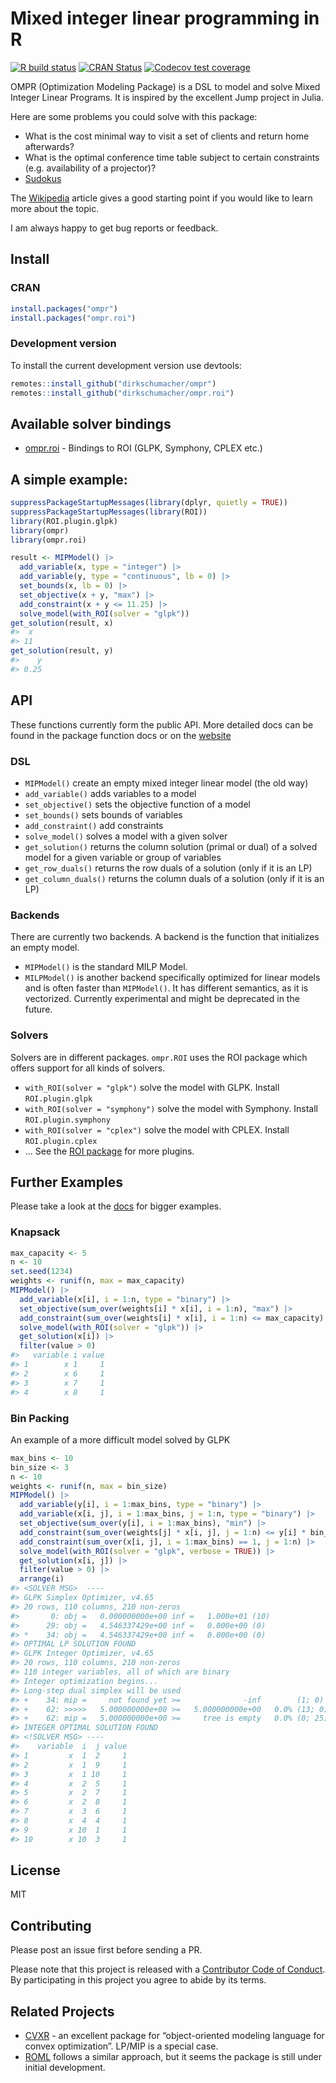 
<!-- README.md is generated from README.Rmd. Please edit that file -->

# Mixed integer linear programming in R

<!-- badges: start -->

[![R build
status](https://github.com/dirkschumacher/ompr/workflows/R-CMD-check/badge.svg)](https://github.com/dirkschumacher/ompr/actions)
[![CRAN
Status](https://www.r-pkg.org/badges/version/ompr)](https://cran.r-project.org/package=ompr)
[![Codecov test
coverage](https://codecov.io/gh/dirkschumacher/ompr/branch/master/graph/badge.svg)](https://app.codecov.io/gh/dirkschumacher/ompr?branch=master)
<!-- badges: end -->

OMPR (Optimization Modeling Package) is a DSL to model and solve Mixed
Integer Linear Programs. It is inspired by the excellent Jump project in
Julia.

Here are some problems you could solve with this package:

-   What is the cost minimal way to visit a set of clients and return
    home afterwards?
-   What is the optimal conference time table subject to certain
    constraints (e.g. availability of a projector)?
-   [Sudokus](https://github.com/dirkschumacher/r-sudoku)

The [Wikipedia](https://en.wikipedia.org/wiki/Integer_programming)
article gives a good starting point if you would like to learn more
about the topic.

I am always happy to get bug reports or feedback.

## Install

### CRAN

``` r
install.packages("ompr")
install.packages("ompr.roi")
```

### Development version

To install the current development version use devtools:

``` r
remotes::install_github("dirkschumacher/ompr")
remotes::install_github("dirkschumacher/ompr.roi")
```

## Available solver bindings

-   [ompr.roi](https://github.com/dirkschumacher/ompr.roi) - Bindings to
    ROI (GLPK, Symphony, CPLEX etc.)

## A simple example:

``` r
suppressPackageStartupMessages(library(dplyr, quietly = TRUE)) 
suppressPackageStartupMessages(library(ROI))
library(ROI.plugin.glpk)
library(ompr)
library(ompr.roi)

result <- MIPModel() |>
  add_variable(x, type = "integer") |>
  add_variable(y, type = "continuous", lb = 0) |>
  set_bounds(x, lb = 0) |>
  set_objective(x + y, "max") |>
  add_constraint(x + y <= 11.25) |>
  solve_model(with_ROI(solver = "glpk"))
get_solution(result, x)
#>  x 
#> 11
get_solution(result, y)
#>    y 
#> 0.25
```

## API

These functions currently form the public API. More detailed docs can be
found in the package function docs or on the
[website](https://dirkschumacher.github.io/ompr/)

### DSL

-   `MIPModel()` create an empty mixed integer linear model (the old
    way)
-   `add_variable()` adds variables to a model
-   `set_objective()` sets the objective function of a model
-   `set_bounds()` sets bounds of variables
-   `add_constraint()` add constraints
-   `solve_model()` solves a model with a given solver
-   `get_solution()` returns the column solution (primal or dual) of a
    solved model for a given variable or group of variables
-   `get_row_duals()` returns the row duals of a solution (only if it is
    an LP)
-   `get_column_duals()` returns the column duals of a solution (only if
    it is an LP)

### Backends

There are currently two backends. A backend is the function that
initializes an empty model.

-   `MIPModel()` is the standard MILP Model.
-   `MILPModel()` is another backend specifically optimized for linear
    models and is often faster than `MIPModel()`. It has different
    semantics, as it is vectorized. Currently experimental and might be
    deprecated in the future.

### Solvers

Solvers are in different packages. `ompr.ROI` uses the ROI package which
offers support for all kinds of solvers.

-   `with_ROI(solver = "glpk")` solve the model with GLPK. Install
    `ROI.plugin.glpk`
-   `with_ROI(solver = "symphony")` solve the model with Symphony.
    Install `ROI.plugin.symphony`
-   `with_ROI(solver = "cplex")` solve the model with CPLEX. Install
    `ROI.plugin.cplex`
-   … See the [ROI package](https://CRAN.R-project.org/package=ROI) for
    more plugins.

## Further Examples

Please take a look at the
[docs](https://dirkschumacher.github.io/ompr/articles/index.html) for
bigger examples.

### Knapsack

``` r
max_capacity <- 5
n <- 10
set.seed(1234)
weights <- runif(n, max = max_capacity)
MIPModel() |>
  add_variable(x[i], i = 1:n, type = "binary") |>
  set_objective(sum_over(weights[i] * x[i], i = 1:n), "max") |>
  add_constraint(sum_over(weights[i] * x[i], i = 1:n) <= max_capacity) |>
  solve_model(with_ROI(solver = "glpk")) |>
  get_solution(x[i]) |>
  filter(value > 0)
#>   variable i value
#> 1        x 1     1
#> 2        x 6     1
#> 3        x 7     1
#> 4        x 8     1
```

### Bin Packing

An example of a more difficult model solved by GLPK

``` r
max_bins <- 10
bin_size <- 3
n <- 10
weights <- runif(n, max = bin_size)
MIPModel() |>
  add_variable(y[i], i = 1:max_bins, type = "binary") |>
  add_variable(x[i, j], i = 1:max_bins, j = 1:n, type = "binary") |>
  set_objective(sum_over(y[i], i = 1:max_bins), "min") |>
  add_constraint(sum_over(weights[j] * x[i, j], j = 1:n) <= y[i] * bin_size, i = 1:max_bins) |>
  add_constraint(sum_over(x[i, j], i = 1:max_bins) == 1, j = 1:n) |>
  solve_model(with_ROI(solver = "glpk", verbose = TRUE)) |>
  get_solution(x[i, j]) |>
  filter(value > 0) |>
  arrange(i)
#> <SOLVER MSG>  ----
#> GLPK Simplex Optimizer, v4.65
#> 20 rows, 110 columns, 210 non-zeros
#>       0: obj =   0.000000000e+00 inf =   1.000e+01 (10)
#>      29: obj =   4.546337429e+00 inf =   0.000e+00 (0)
#> *    34: obj =   4.546337429e+00 inf =   0.000e+00 (0)
#> OPTIMAL LP SOLUTION FOUND
#> GLPK Integer Optimizer, v4.65
#> 20 rows, 110 columns, 210 non-zeros
#> 110 integer variables, all of which are binary
#> Integer optimization begins...
#> Long-step dual simplex will be used
#> +    34: mip =     not found yet >=              -inf        (1; 0)
#> +    62: >>>>>   5.000000000e+00 >=   5.000000000e+00   0.0% (13; 0)
#> +    62: mip =   5.000000000e+00 >=     tree is empty   0.0% (0; 25)
#> INTEGER OPTIMAL SOLUTION FOUND
#> <!SOLVER MSG> ----
#>    variable  i  j value
#> 1         x  1  2     1
#> 2         x  1  9     1
#> 3         x  1 10     1
#> 4         x  2  5     1
#> 5         x  2  7     1
#> 6         x  2  8     1
#> 7         x  3  6     1
#> 8         x  4  4     1
#> 9         x 10  1     1
#> 10        x 10  3     1
```

## License

MIT

## Contributing

Please post an issue first before sending a PR.

Please note that this project is released with a [Contributor Code of
Conduct](CONDUCT.md). By participating in this project you agree to
abide by its terms.

## Related Projects

-   [CVXR](https://cvxr.rbind.io/) - an excellent package for
    “object-oriented modeling language for convex optimization”. LP/MIP
    is a special case.
-   [ROML](https://r-forge.r-project.org/projects/roml/) follows a
    similar approach, but it seems the package is still under initial
    development.
